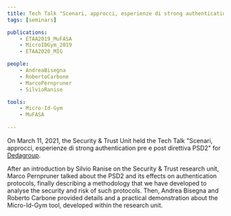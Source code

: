 ```yaml
---
title: Tech Talk "Scenari, approcci, esperienze di strong authentication pre e post direttiva PSD2"
tags: [seminars]

publications:
    - ETAA2019_MuFASA
    - MicroIDGym_2019
    - ETAA2020_MIG

people:
    - AndreaBisegna
    - RobertoCarbone
    - MarcoPernpruner
    - SilvioRanise

tools:
    - Micro-Id-Gym
    - MuFASA
     
---
```


On March 11, 2021, the Security & Trust Unit held the Tech Talk "Scenari, approcci, esperienze di strong authentication pre e post direttiva PSD2" for [Dedagroup](https://www.deda.group/home).

After an introduction by Silvio Ranise on the Security & Trust research unit, Marco Pernpruner talked about the PSD2 and its effects on authentication protocols, finally describing a methodology that we have developed to analyse the security and risk of such protocols. Then, Andrea Bisegna and Roberto Carbone provided details and a practical demonstration about the  Micro-Id-Gym tool, developed within the research unit.